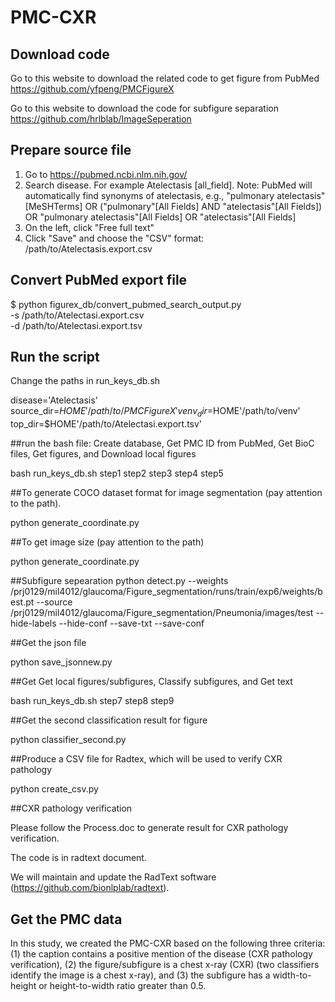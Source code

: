 # PMC-CXR

## Download code

Go to this website to download the related code to get figure from PubMed https://github.com/yfpeng/PMCFigureX

Go to this website to download the code for subfigure separation https://github.com/hrlblab/ImageSeperation




## Prepare source file

1. Go to https://pubmed.ncbi.nlm.nih.gov/
2. Search disease. For example Atelectasis [all_field]. Note: PubMed will automatically find synonyms of atelectasis, e.g., "pulmonary atelectasis"       [MeSHTerms] OR ("pulmonary"[All Fields] AND "atelectasis"[All Fields]) OR "pulmonary  atelectasis"[All Fields] OR "atelectasis"[All Fields]
3. On the left, click "Free full text"
4. Click "Save" and choose the "CSV" format: /path/to/Atelectasis.export.csv

## Convert PubMed export file

$ python figurex_db/convert_pubmed_search_output.py \
    -s /path/to/Atelectasi.export.csv \
    -d /path/to/Atelectasi.export.tsv
    
    
## Run the script

Change the paths in run_keys_db.sh

disease='Atelectasis'
source_dir=$HOME'/path/to/PMCFigureX'
venv_dir=$HOME'/path/to/venv'
top_dir=$HOME'/path/to/Atelectasi.export.tsv'

##run the bash file: Create database, Get PMC ID from PubMed, Get BioC files, Get figures, and Download local figures

bash run_keys_db.sh step1 step2 step3 step4 step5 

##To generate COCO dataset format for image segmentation (pay attention to the path). 

python generate_coordinate.py  

##To get image size (pay attention to the path)

python generate_coordinate.py 

##Subfigure sepearation
python detect.py --weights /prj0129/mil4012/glaucoma/Figure_segmentation/runs/train/exp6/weights/best.pt --source /prj0129/mil4012/glaucoma/Figure_segmentation/Pneumonia/images/test --hide-labels --hide-conf --save-txt --save-conf

##Get the json file

python save_jsonnew.py 

##Get Get local figures/subfigures, Classify subfigures, and Get text

bash run_keys_db.sh step7 step8 step9

##Get the second classification result for figure 

python classifier_second.py

##Produce a CSV file for Radtex, which will be used to verify CXR pathology

python create_csv.py

##CXR pathology verification

Please follow the Process.doc to generate result for CXR pathology verification.

The code is in radtext document.

We will maintain and update the RadText software (https://github.com/bionlplab/radtext).

## Get the PMC data

In this study, we created the PMC-CXR based on the following three criteria: (1) the caption contains a positive mention of the disease (CXR pathology verification), (2) the figure/subfigure is a chest x-ray (CXR) (two classifiers identify the image is  a chest x-ray), and (3) the subfigure has a width-to-height or height-to-width ratio greater than 0.5.






